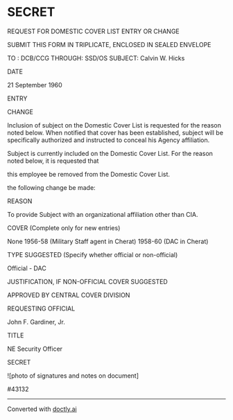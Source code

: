 # SECRET

REQUEST FOR DOMESTIC COVER LIST ENTRY OR CHANGE

SUBMIT THIS FORM IN TRIPLICATE, ENCLOSED IN SEALED ENVELOPE

TO : DCB/CCG
THROUGH: SSD/OS
SUBJECT: Calvin W. Hicks

DATE

21 September 1960

ENTRY

CHANGE

Inclusion of subject on the Domestic Cover List is requested for the reason noted below. When notified that cover has been established, subject will be specifically authorized and instructed to conceal his Agency affiliation.

Subject is currently included on the Domestic Cover List. For the reason noted below, it is requested that

this employee be removed from the Domestic Cover List.

the following change be made:

REASON

To provide Subject with an organizational affiliation other than CIA.


COVER (Complete only for new entries)

None 1956-58 (Military Staff agent in Cherat)
1958-60 (DAC in Cherat)

TYPE SUGGESTED (Specify whether official or non-official)

Official - DAC

JUSTIFICATION, IF NON-OFFICIAL COVER SUGGESTED

APPROVED BY CENTRAL COVER DIVISION

REQUESTING OFFICIAL

John F. Gardiner, Jr.

TITLE

NE Security Officer

SECRET

![photo of signatures and notes on document]

#43132


---
Converted with [doctly.ai](https://doctly.ai)